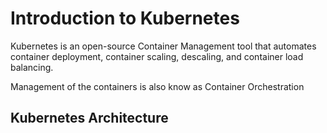 # Introduction to Kubernetes

Kubernetes is an open-source Container Management tool that automates container deployment, container scaling, descaling, and container load balancing. 

Management of the containers is also know as Container Orchestration

## Kubernetes Architecture






